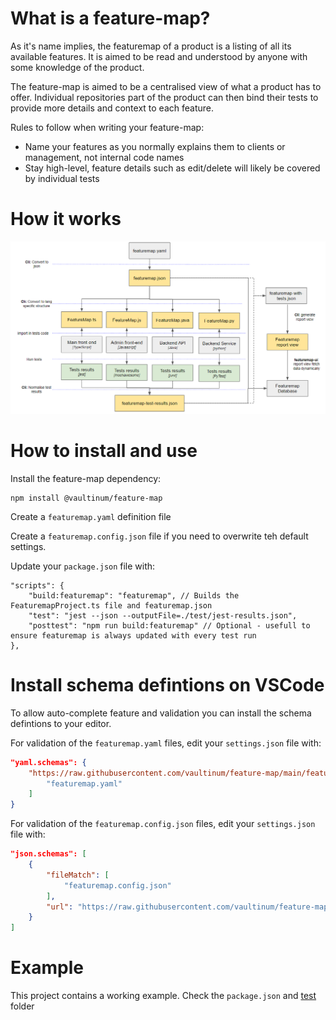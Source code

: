 # What is a feature-map?

As it's name implies, the featuremap of a product is a listing of all its available features. It is aimed to be read and understood by anyone with some knowledge of the product. 

The feature-map is aimed to be a centralised view of what a product has to offer. Individual repositories part of the product can then bind their tests to provide more details and context to each feature. 

Rules to follow when writing your feature-map: 
* Name your features as you normally explains them to clients or management, not internal code names
* Stay high-level, feature details such as edit/delete will likely be covered by individual tests

# How it works

![Workflow diagram](workflow-diagram.png)

# How to install and use

Install the feature-map dependency: 
```
npm install @vaultinum/feature-map
```

Create a `featuremap.yaml` definition file

Create a `featuremap.config.json` file if you need to overwrite teh default settings.

Update your `package.json` file with:
```jsonc
"scripts": {
    "build:featuremap": "featuremap", // Builds the FeaturemapProject.ts file and featuremap.json
    "test": "jest --json --outputFile=./test/jest-results.json",
    "posttest": "npm run build:featuremap" // Optional - usefull to ensure featuremap is always updated with every test run
},
```

# Install schema defintions on VSCode
To allow auto-complete feature and validation you can install the schema defintions to your editor. 

For validation of the `featuremap.yaml` files, edit your `settings.json` file with:
```json
"yaml.schemas": {
    "https://raw.githubusercontent.com/vaultinum/feature-map/main/featuremap.schema.json": [
        "featuremap.yaml"
    ]
}
```

For validation of the `featuremap.config.json` files, edit your `settings.json` file with: 
```json
"json.schemas": [
    {
        "fileMatch": [
            "featuremap.config.json"
        ],
        "url": "https://raw.githubusercontent.com/vaultinum/feature-map/main/featuremap-config.schema.json"
    }
]
```

# Example

This project contains a working example. Check the `package.json` and [test](./test) folder
